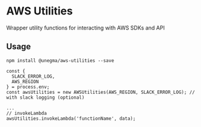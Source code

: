 # AWS Utilities
Wrapper utility functions for interacting with AWS SDKs and API

## Usage

`npm install @unegma/aws-utilities --save`

```
const {
  SLACK_ERROR_LOG,
  AWS_REGION
} = process.env;
const awsUtilities = new AWSUtilities(AWS_REGION, SLACK_ERROR_LOG); // with slack logging (optional)

...
// invokeLambda
awsUtilities.invokeLambda('functionName', data);
```

